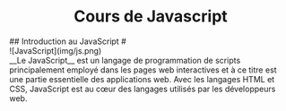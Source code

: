<h1 style="text-align: center">Cours de Javascript</h1>  
## Introduction au JavaScript  
# <div style="align: center"> ![JavaScript](img/js.png)</div>  
__Le JavaScript__ est un langage de programmation de scripts principalement employé dans les pages web interactives et à ce titre est une partie essentielle des applications web. Avec les langages HTML et CSS, JavaScript est au cœur des langages utilisés par les développeurs web.